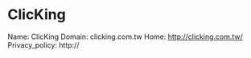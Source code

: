 
# ClicKing

Name: ClicKing
Domain: clicking.com.tw
Home: http://clicking.com.tw/
Privacy_policy: http://

